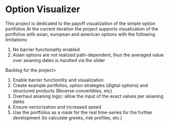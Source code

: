 # Option Visualizer
This project is dedicated to the payoff visualization of the simple option portfolios
At the current iteration the project supports visualization of the portfolios with asian, european and american options with the following limitations:
1) No barrier functionality enabled
2) Asian options are not realized path-dependent, thus the averaged value over asianing dates is inputted via the slider

Backlog for the project>
1) Enable barrier functionlity and visualization
2) Create example portfolios, option strategies (digital options) and structured products (Reverse convertibles, etc)
3) Overhaul asianing logic: allow the input of the exact values per asianing dates
4) Ensure vectorization and increased speed
5) Use the portfolios as a mask for the real time-series for the further development (to calculate greeks, risk profiles, etc.)
